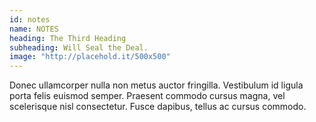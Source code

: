 ```yaml
---
id: notes  
name: NOTES
heading: The Third Heading
subheading: Will Seal the Deal.
image: "http://placehold.it/500x500"
---
```


Donec ullamcorper nulla non metus auctor fringilla. Vestibulum id ligula porta felis euismod semper. Praesent commodo cursus magna, vel scelerisque nisl consectetur. Fusce dapibus, tellus ac cursus commodo.
